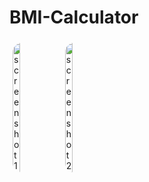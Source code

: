 # BMI-Calculator
<div class="row" style="
clear: both;
display: table;">
    <div class="column " style=" float: left;
    width: 33.33%;
    padding: 5px;">
        <img src="https://i.ibb.co/m4TmF7s/screenshot1.png" alt="screenshot1" border="0" style="width:40%; border-radius: 50px;" />
    </div>
    <div class="column " style=" float: left;
    width: 33.33%;
    padding: 5px;">
       <img src="https://i.ibb.co/4JCtppj/screenshot2.png" alt="screenshot2" border="0" style="width:40%; border-radius: 50px;">
    </div>
    
  </div>
